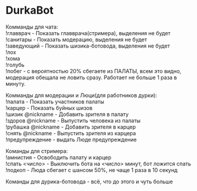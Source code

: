 # DurkaBot

Комманды для чата:  
!главврач - Показать главврача(стримера), выделения не будет  
!санитары - Показать модерацию, выделения не будет  
!заведующий - Показать шизика-ботовода, выделения не будет  
!лох  
!хома  
!голубь  
!побег - с вероятностью 20% сбегаете из ПАЛАТЫ, всем это видно, модерация обещала не ловить сразу. Работает не больше 1 раза в минуту.  


Комманды для модерации и Люци(для работников дурки):  
!палата - Показать участников палаты  
!карцер - Показать буйных шизов  
!шизик @nickname - Добавить зрителя в палату  
!здоров @nickname - Выпустить человека из палаты  
!рубашка @nickname - Добавить зрителя в карцер  
!снять @nickname - Выпустить зрителя из карцера  
!предупреждение - выдать Люде предупреждение  


Команды для стримера:  
!амнистия - Освободить палату и карцер  
!спать <число> - Выключить бота на <число> минут, бот ложится спать  
!подкоп - Люда сбегает с шансом 50%, не чаще 1 раза в 10 секунд


Команды для дурика-ботовода - всё, что до этого и чуть больше  

